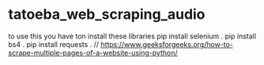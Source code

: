 # tatoeba_web_scraping_audio
to use this you have ton install these libraries
pip install selenium .
pip install bs4 .
pip install requests .
// https://www.geeksforgeeks.org/how-to-scrape-multiple-pages-of-a-website-using-python/
